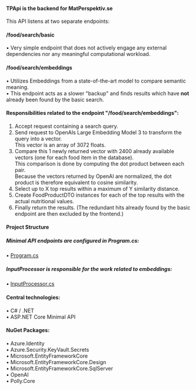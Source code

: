 #### TPApi is the backend for MatPerspektiv.se

This API listens at two separate endpoints:

#### /food/search/basic  
• Very simple endpoint that does not actively engage any external dependencies nor any meaningful computational workload.  

#### /food/search/embeddings  
• Utilizes Embeddings from a state-of-the-art model to compare semantic meaning.  
• This endpoint acts as a slower "backup" and finds results which have **not** already been found by the basic search.  

#### Responsibilities related to the endpoint "/food/search/embeddings":  
1. Accept request containing a search query.  
2. Send request to OpenAIs Large Embedding Model 3 to transform the query into a vector.  
   This vector is an array of 3072 floats.  
3. Compare this 1 newly returned vector with 2400 already available vectors (one for each food item in the database).  
   This comparison is done by computing the dot product between each pair.  
   Because the vectors returned by OpenAI are normalized, the dot product is therefore equivalent to cosine similarity.  
4. Select up to X top results within a maximum of Y similarity distance.  
5. Create FoodProductDTO instances for each of the top results with the actual nutritional values.  
6. Finally return the results. (The redundant hits already found by the basic endpoint are then excluded by the frontend.)  


#### Project Structure  

##### Minimal API endpoints are configured in Program.cs:  
• [Program.cs](/TPApi/Program.cs)  

##### InputProcessor is responsible for the work related to embeddings:  
• [InputProcessor.cs](/TPApi/Food/Services/InputProcessor.cs ) 
  
#### Central technologies:  
• C# / .NET  
• ASP.NET Core Minimal API  
  
#### NuGet Packages:  
• Azure.Identity  
• Azure.Security.KeyVault.Secrets  
• Microsoft.EntityFrameworkCore  
• Microsoft.EntityFrameworkCore.Design  
• Microsoft.EntityFrameworkCore.SqlServer  
• OpenAI  
• Polly.Core  
